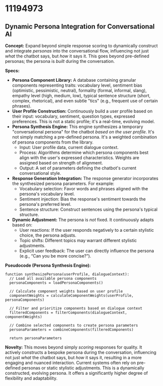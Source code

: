 # 11194973

## Dynamic Persona Integration for Conversational AI

**Concept:** Expand beyond simple response scoring to dynamically construct and integrate *personas* into the conversational flow, influencing not just *what* the chatbot says, but *how* it says it. This goes beyond pre-defined personas; the persona is *built* during the conversation.

**Specs:**

*   **Persona Component Library:** A database containing granular components representing traits: vocabulary level, sentiment bias (optimistic, pessimistic, neutral), formality (formal, informal, slang), empathy level (high, medium, low), typical sentence structure (short, complex, rhetorical), and even subtle "tics" (e.g., frequent use of certain phrases).
*   **User Profile Construction:**  Continuously build a user profile based on their input: vocabulary, sentiment, question types, expressed preferences.  This is not a static profile; it's a real-time, evolving model.
*   **Persona Synthesis Engine:** This engine synthesizes a temporary "conversational persona" for the chatbot *based on the user profile*.  It's not simply matching a pre-defined persona.  It's a weighted combination of persona components from the library.
    *   Input: User profile data, current dialogue context.
    *   Process:  Algorithms determine which persona components best align with the user's expressed characteristics.  Weights are assigned based on strength of alignment.
    *   Output: A set of parameters defining the chatbot's current conversational style.
*   **Response Generation Integration:** The response generator incorporates the synthesized persona parameters.  For example:
    *   Vocabulary selection: Favor words and phrases aligned with the persona's vocabulary level.
    *   Sentiment injection:  Bias the response's sentiment towards the persona's preferred level.
    *   Sentence structure:  Construct sentences using the persona's typical structure.
*   **Dynamic Adjustment:** The persona is *not* fixed.  It continuously adapts based on:
    *   User reactions:  If the user responds negatively to a certain stylistic choice, the persona adjusts.
    *   Topic shifts:  Different topics may warrant different stylistic adjustments.
    *   Explicit user feedback: The user can directly influence the persona (e.g., “Can you be more concise?”).

**Pseudocode (Persona Synthesis Engine):**

```
function synthesizePersona(userProfile, dialogueContext):
  // Load all available persona components
  personaComponents = loadPersonaComponents()

  // Calculate component weights based on user profile
  componentWeights = calculateComponentWeights(userProfile, personaComponents)

  // Filter and prioritize components based on dialogue context
  filteredComponents = filterComponents(dialogueContext, componentWeights)

  // Combine selected components to create persona parameters
  personaParameters = combineComponents(filteredComponents)

  return personaParameters
```

**Novelty:**  This moves beyond simply *scoring* responses for quality.  It actively constructs a bespoke persona during the conversation, influencing not just *what* the chatbot says, but *how* it says it, resulting in a more engaging and nuanced interaction.  Current systems often rely on pre-defined personas or static stylistic adjustments. This is a dynamically constructed, evolving persona. It offers a significantly higher degree of flexibility and adaptability.